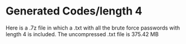 # Generated Codes/length 4

Here is a .7z file in which a .txt with all the brute force passwords with length 4 is included.
The uncompressed .txt file is 375.42 MB
